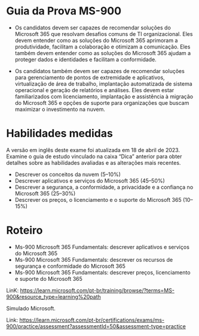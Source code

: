 # Guia da Prova MS-900

- Os candidatos devem ser capazes de recomendar soluções do Microsoft 365 que resolvam desafios comuns de TI organizacional. Eles devem entender como as soluções do Microsoft 365 aprimoram a produtividade, facilitam a colaboração e otimizam a comunicação. Eles também devem entender como as soluções do Microsoft 365 ajudam a proteger dados e identidades e facilitam a conformidade.

- Os candidatos também devem ser capazes de recomendar soluções para gerenciamento de pontos de extremidade e aplicativos, virtualização de área de trabalho, implantação automatizada de sistema operacional e geração de relatórios e análises. Eles devem estar familiarizados com licenciamento, implantação e assistência à migração do Microsoft 365 e opções de suporte para organizações que buscam maximizar o investimento na nuvem.



# Habilidades medidas
A versão em inglês deste exame foi atualizada em 18 de abril de 2023. Examine o guia de estudo vinculado na caixa “Dica” anterior para obter detalhes sobre as habilidades avaliadas e as alterações mais recentes.
- Descrever os conceitos da nuvem (5–10%)
- Descrever aplicativos e serviços do Microsoft 365 (45–50%)
- Descrever a segurança, a conformidade, a privacidade e a confiança no Microsoft 365 (25–30%)
- Descrever os preços, o licenciamento e o suporte do Microsoft 365 (10–15%)

# Roteiro
- Ms-900 Microsoft 365 Fundamentals: descrever aplicativos e serviços do Microsoft 365
- Ms-900 Microsoft 365 Fundamentals: descrever os recursos de segurança e conformidade do Microsoft 365
- Ms-900 Microsoft 365 Fundamentals: descrever preços, licenciamento e suporte do Microsoft 365


LinK: https://learn.microsoft.com/pt-br/training/browse/?terms=MS-900&resource_type=learning%20path


Simulado Microsoft.

Link: https://learn.microsoft.com/pt-br/certifications/exams/ms-900/practice/assessment?assessmentId=50&assessment-type=practice

